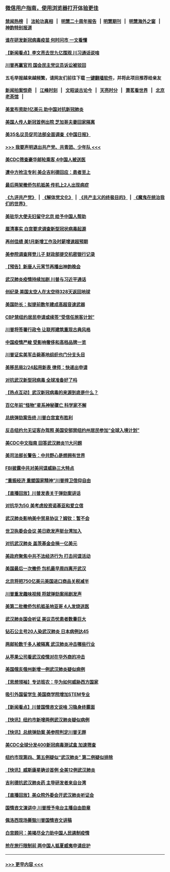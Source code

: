 ### [微信用户指南，使用浏览器打开体验更佳](https://github.com/gfw-breaker/banned-news1/blob/master/indexes/wechat-guide.md?t=0)
#### [禁闻热榜](热点新闻.md?t=0)  &nbsp;&nbsp;|&nbsp;&nbsp; [法轮功真相](https://github.com/gfw-breaker/truth/blob/master/README.md?t=0) &nbsp;&nbsp;|&nbsp;&nbsp; [明慧二十周年报告](https://github.com/gfw-breaker/mh-reports/blob/master/README.md?t=0) &nbsp;&nbsp;|&nbsp;&nbsp;[明慧期刊](https://github.com/gfw-breaker/mh-qikan) &nbsp;&nbsp;|&nbsp;&nbsp; [明慧海外之窗](https://github.com/gfw-breaker/mh-news/blob/master/README.md?t=0) &nbsp;&nbsp;|&nbsp;&nbsp; [神韵特别报道](https://github.com/gfw-breaker/mh-news/blob/master/shenyun.md?t=0)
#### [谁在研发新冠病毒疫苗 何时问市 一文看懂](../pages/nsc412/n11852840.md?t=02080844) 
#### [【新闻看点】李文亮去世九亿围观 川习通话说啥](../pages/nsc412/n11852360.md?t=02080844) 
#### [川普再赢官司 国会民主党议员诉讼被驳回](../pages/nsc412/n11852287.md?t=02080844) 
#### 五毛举报越来越频繁，请网友们前往下载 [一键翻墙软件](https://github.com/gfw-breaker/ssr-accounts)，并将此项目推荐给亲友
#### [新闻拍案惊奇](https://github.com/gfw-breaker/banned-news1/blob/master/pages/link4.md) &nbsp;&nbsp;|&nbsp;&nbsp; [江峰时刻](https://github.com/gfw-breaker/banned-news1/blob/master/pages/link4.md) &nbsp;&nbsp;|&nbsp;&nbsp; [文昭谈古论今](https://github.com/gfw-breaker/banned-news1/blob/master/pages/link4.md) &nbsp;&nbsp;|&nbsp;&nbsp; [天亮时分](https://github.com/gfw-breaker/banned-news1/blob/master/pages/link4.md) &nbsp;&nbsp;|&nbsp;&nbsp; [萧茗看世界](https://github.com/gfw-breaker/banned-news1/blob/master/pages/link4.md) &nbsp;&nbsp;|&nbsp;&nbsp; [北京老茶馆](https://github.com/gfw-breaker/banned-news1/blob/master/pages/link4.md) &nbsp;&nbsp;|&nbsp;&nbsp; 
#### [美宣布资助1亿美元 助中国对抗新冠肺炎](../pages/nsc412/n11852531.md?t=02080844) 
#### [美国人传人新冠首例出院 芝加哥夫妻回家隔离](../pages/nsc412/n11852452.md?t=02080844) 
#### [美35名议员促司法部全面调查《中国日报》](../pages/nsc412/n11852435.md?t=02080844) 
#### [>>> 我要声明退出共产党、共青团、少年队 <<<](https://github.com/begood0513/goodnews/blob/master/quit/letter.md) 
#### [美CDC筛查豪华邮轮乘客 4中国人被送医](../pages/nsc412/n11852085.md?t=02080844) 
#### [遭中方抢注专利 美企吉利德回应：患者至上](../pages/nsc412/n11852037.md?t=02080844) 
#### [最后两架撤侨包机抵美 传机上2人出现病症](../pages/nsc412/n11852173.md?t=02080844) 
#### [《九评共产党》](https://github.com/begood0513/9ping.md/blob/master/README.md) &nbsp;|&nbsp; [《解体党文化》](../../../../jtdwh.md/blob/master/README.md)  &nbsp;|&nbsp; [《共产主义的终极目的》](../../../../gczydzjmd.md/blob/master/README.md) &nbsp;|&nbsp; [《魔鬼在统治我们的世界》](../../../../mgztzwmdsj.md/blob/master/README.md) 
#### [美驻华大使夫妇留守北京 给予中国人帮助](../pages/nsc412/n11852165.md?t=02080844) 
#### [厘清事实 白宫要求调查新型冠状病毒起源](../pages/nsc412/n11852106.md?t=02080844) 
#### [再创佳绩 美1月新增工作及时薪增速超预期](../pages/nsc412/n11852174.md?t=02080844) 
#### [美参院调查拜登儿子 财政部提交机密银行记录](../pages/nsc412/n11851808.md?t=02080844) 
#### [【预告】新唐人元宵节再播出神韵晚会](../pages/nsc412/n11843192.md?t=02080844) 
#### [武汉肺炎疫情持续加剧 川普与习近平通话](../pages/nsc412/n11851613.md?t=02080844) 
#### [创纪录 美国太空人在太空待328天返回地球](../pages/nsc412/n11851266.md?t=02080844) 
#### [美国防长：拟提前数年建成高超音速武器](../pages/nsc412/n11850959.md?t=02080844) 
#### [CBP禁纽约居民申请或续签“受信任旅客计划”](../pages/nsc412/n11850857.md?t=02080844) 
#### [川普将签署行政令 让联邦建筑重现古典风格](../pages/nsc412/n11850654.md?t=02080844) 
#### [中国疫情严峻 受影响奢侈和高档品牌一览](../pages/nsc412/n11850319.md?t=02080844) 
#### [川普证实美军击毙基地组织也门分支头目](../pages/nsc412/n11850383.md?t=02080844) 
#### [美移民局2/24起用新表 律师：快递出申请](../pages/nsc412/n11848220.md?t=02080844) 
#### [对抗武汉新型冠病毒 全球准备好了吗](../pages/nsc412/n11850142.md?t=02080844) 
#### [【热点互动】武汉新冠病毒的来源到底是什么？](../pages/nsc412/n11849749.md?t=02080844) 
#### [百亿年前“怪物”星系神秘骤亡 科学家不解](../pages/nsc412/n11849863.md?t=02080844) 
#### [总统弹劾案告终 川普白宫宣布胜利](../pages/nsc412/n11849985.md?t=02080844) 
#### [反击纽约允无证客办驾照  美国安部禁纽约州居民参加“全球入境计划”](../pages/nsc412/n11849828.md?t=02080844) 
#### [美CDC中文指南 回答武汉肺炎11大问题](../pages/nsc412/n11849703.md?t=02080844) 
#### [美司法部长警告：中共野心是想拥有世界](../pages/nsc412/n11849769.md?t=02080844) 
#### [FBI披露中共对美间谍威胁三大特点](../pages/nsc412/n11849700.md?t=02080844) 
#### [“重振经济 重塑国家精神”川普捍卫信仰自由](../pages/nsc412/n11849641.md?t=02080844) 
#### [【直播回放】川普发表关于弹劾案讲话](../pages/nsc412/n11849472.md?t=02080844) 
#### [对抗华为5G 美考虑投资诺基亚和爱立信](../pages/nsc412/n11849510.md?t=02080844) 
#### [武汉肺炎影响美中贸易协议？姆钦：暂不会](../pages/nsc412/n11849497.md?t=02080844) 
#### [世卫执委会会议 美日欧发声挺台湾加入](../pages/nsc412/n11849433.md?t=02080844) 
#### [对抗武汉肺炎 盖茨基金会捐一亿美元](../pages/nsc412/n11848953.md?t=02080844) 
#### [美政府聚焦中共不法经济行为 打击间谍活动](../pages/nsc412/n11849322.md?t=02080844) 
#### [美国最后一次撤侨 包机最早周四离开武汉](../pages/nsc412/n11849395.md?t=02080844) 
#### [北京将把750亿美元美国进口商品关税减半](../pages/nsc412/n11848896.md?t=02080844) 
#### [川普重发趣味视频 将就弹劾案闹剧发声](../pages/nsc412/n11848715.md?t=02080844) 
#### [美第二批撤侨包机抵圣地亚哥 4人发烧送医](../pages/nsc412/n11847923.md?t=02080844) 
#### [武汉肺炎国会听证 美议员忧患者数量巨大](../pages/nsc412/n11844851.md?t=02080844) 
#### [钻石公主号20人染武汉肺炎 日本病例达45](../pages/nsc412/n11847823.md?t=02080844) 
#### [两邮轮数千多人被隔离 武汉肺炎冲击哪些行业](../pages/nsc412/n11847456.md?t=02080844) 
#### [从苹果公司看武汉疫情对在华外商的冲击](../pages/nsc412/n11847586.md?t=02080844) 
#### [美国俄亥俄州新增一例武汉肺炎疑似病例](../pages/nsc412/n11847714.md?t=02080844) 
#### [【思想领袖】专访班农：华为如何威胁西方国家](../pages/nsc412/n11847306.md?t=02080844) 
#### [吸引外国留学生 美国商学院增加STEM专业](../pages/nsc412/n11847417.md?t=02080844) 
#### [【新闻看点】川普国情咨文说啥 习隐身终露面](../pages/nsc412/n11847016.md?t=02080844) 
#### [【快讯】纽约市新增两例武汉肺炎疑似病例](../pages/nsc412/n11847250.md?t=02080844) 
#### [【快讯】总统弹劾案 美参院判定川普无罪](../pages/nsc412/n11847316.md?t=02080844) 
#### [美CDC全球分发400新冠病毒测试盒 加速筛查](../pages/nsc412/n11847260.md?t=02080844) 
#### [纽约市现第四、第五例疑似“武汉肺炎”   第二例疑似排除](../pages/nsc412/n11847332.md?t=02080844) 
#### [【快讯】威斯康星确诊首例 全美12例武汉肺炎](../pages/nsc412/n11847162.md?t=02080844) 
#### [吉利德抗武汉肺炎药 主导研发者来自台湾](../pages/nsc412/n11847064.md?t=02080844) 
#### [【直播回放】美众院外委会开武汉肺炎听证会](../pages/nsc412/n11846727.md?t=02080844) 
#### [国情咨文演讲中 川普授予电台主播自由勋章](../pages/nsc412/n11846815.md?t=02080844) 
#### [佩洛西现场撕毁川普国情咨文讲稿](../pages/nsc412/n11846724.md?t=02080844) 
#### [白宫顾问：美竭尽全力助中国人民遏制疫情](../pages/nsc412/n11846756.md?t=02080844) 
#### [抢在旅行限制前 两中国人抵夏威夷申请庇护](../pages/nsc412/n11846866.md?t=02080844) 

----
#### [ >>> 更早内容 <<< ](../indexes/nsc412-earlier.md)
